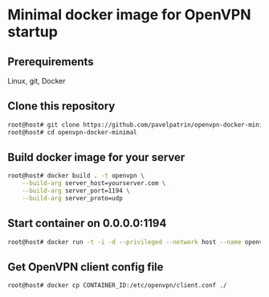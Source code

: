 # Minimal docker image for OpenVPN startup

## Prerequirements
Linux, git, Docker

## Clone this repository
```sh
root@host# git clone https://github.com/pavelpatrin/openvpn-docker-minimal.git
root@host# cd openvpn-docker-minimal
```

## Build docker image for your server
```sh
root@host# docker build . -t openvpn \
    --build-arg server_host=yourserver.com \
    --build-arg server_port=1194 \
    --build-arg server_proto=udp
```

## Start container on 0.0.0.0:1194
```sh
root@host# docker run -t -i -d --privileged --network host --name openvpn openvpn
```

## Get OpenVPN client config file
```sh
root@host# docker cp CONTAINER_ID:/etc/openvpn/client.conf ./
```
